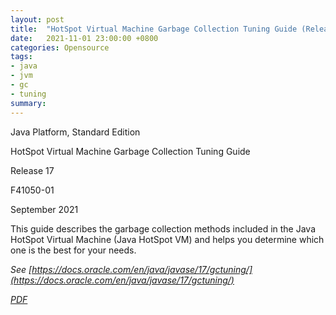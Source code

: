 ```yaml
---
layout: post
title:  "HotSpot Virtual Machine Garbage Collection Tuning Guide (Release 17)"
date:   2021-11-01 23:00:00 +0800
categories: Opensource
tags:
- java
- jvm
- gc
- tuning
summary: 
---
```


Java Platform, Standard Edition

HotSpot Virtual Machine Garbage Collection Tuning Guide

Release 17

F41050-01

September 2021

This guide describes the garbage collection methods included in the Java HotSpot Virtual Machine (Java HotSpot VM) and helps you determine which one is the best for your needs.


*See [https://docs.oracle.com/en/java/javase/17/gctuning/](https://docs.oracle.com/en/java/javase/17/gctuning/)*

*[PDF](https://docs.oracle.com/en/java/javase/17/gctuning/hotspot-virtual-machine-garbage-collection-tuning-guide.pdf)*